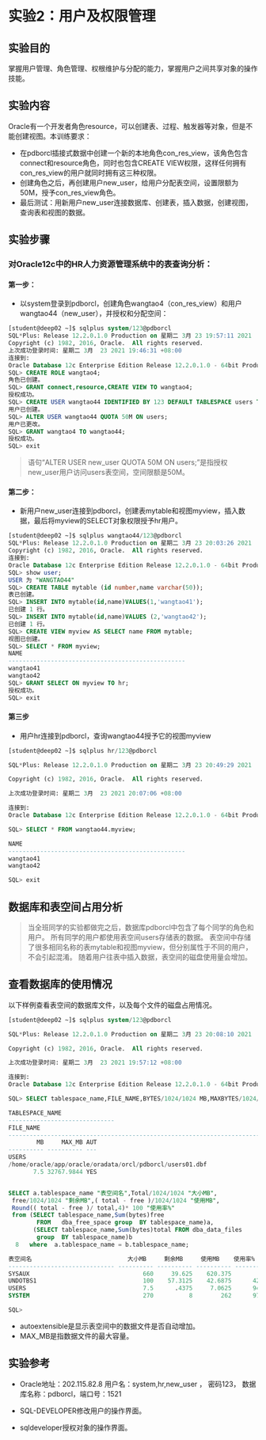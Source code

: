 # 实验2：用户及权限管理

## 实验目的

掌握用户管理、角色管理、权根维护与分配的能力，掌握用户之间共享对象的操作技能。

## 实验内容

Oracle有一个开发者角色resource，可以创建表、过程、触发器等对象，但是不能创建视图。本训练要求：

- 在pdborcl插接式数据中创建一个新的本地角色con_res_view，该角色包含connect和resource角色，同时也包含CREATE VIEW权限，这样任何拥有con_res_view的用户就同时拥有这三种权限。
- 创建角色之后，再创建用户new_user，给用户分配表空间，设置限额为50M，授予con_res_view角色。
- 最后测试：用新用户new_user连接数据库、创建表，插入数据，创建视图，查询表和视图的数据。

## 实验步骤

### 对Oracle12c中的HR人力资源管理系统中的表查询分析：

#### 第一步：

- 以system登录到pdborcl，创建角色wangtao4（con_res_view）和用户wangtao44（new_user），并授权和分配空间：

```sql
[student@deep02 ~]$ sqlplus system/123@pdborcl
SQL*Plus: Release 12.2.0.1.0 Production on 星期二 3月 23 19:57:11 2021
Copyright (c) 1982, 2016, Oracle.  All rights reserved.
上次成功登录时间: 星期二 3月  23 2021 19:46:31 +08:00
连接到:
Oracle Database 12c Enterprise Edition Release 12.2.0.1.0 - 64bit Production
SQL> CREATE ROLE wangtao4;
角色已创建。
SQL> GRANT connect,resource,CREATE VIEW TO wangtao4;
授权成功。
SQL> CREATE USER wangtao44 IDENTIFIED BY 123 DEFAULT TABLESPACE users TEMPORARY TABLESPACE temp;
用户已创建。
SQL> ALTER USER wangtao44 QUOTA 50M ON users;
用户已更改。
SQL> GRANT wangtao4 TO wangtao44;
授权成功。
SQL> exit
```

> 语句“ALTER USER new_user QUOTA 50M ON users;”是指授权new_user用户访问users表空间，空间限额是50M。



#### 第二步：

- 新用户new_user连接到pdborcl，创建表mytable和视图myview，插入数据，最后将myview的SELECT对象权限授予hr用户。

```sql
[student@deep02 ~]$ sqlplus wangtao44/123@pdborcl
SQL*Plus: Release 12.2.0.1.0 Production on 星期二 3月 23 20:03:26 2021
Copyright (c) 1982, 2016, Oracle.  All rights reserved.
连接到:
Oracle Database 12c Enterprise Edition Release 12.2.0.1.0 - 64bit Production
SQL> show user;
USER 为 "WANGTAO44"
SQL> CREATE TABLE mytable (id number,name varchar(50));
表已创建。
SQL> INSERT INTO mytable(id,name)VALUES(1,'wangtao41');
已创建 1 行。
SQL> INSERT INTO mytable(id,name)VALUES (2,'wangtao42');
已创建 1 行。
SQL> CREATE VIEW myview AS SELECT name FROM mytable;
视图已创建。
SQL> SELECT * FROM myview;
NAME
--------------------------------------------------
wangtao41
wangtao42
SQL> GRANT SELECT ON myview TO hr;
授权成功。
SQL> exit
```

#### 第三步

- 用户hr连接到pdborcl，查询wangtao44授予它的视图myview

```sql
[student@deep02 ~]$ sqlplus hr/123@pdborcl

SQL*Plus: Release 12.2.0.1.0 Production on 星期二 3月 23 20:49:29 2021

Copyright (c) 1982, 2016, Oracle.  All rights reserved.

上次成功登录时间: 星期二 3月  23 2021 20:07:06 +08:00

连接到:
Oracle Database 12c Enterprise Edition Release 12.2.0.1.0 - 64bit Production

SQL> SELECT * FROM wangtao44.myview;

NAME
--------------------------------------------------
wangtao41
wangtao42

SQL> exit
```



## 数据库和表空间占用分析

> 当全班同学的实验都做完之后，数据库pdborcl中包含了每个同学的角色和用户。 所有同学的用户都使用表空间users存储表的数据。 表空间中存储了很多相同名称的表mytable和视图myview，但分别属性于不同的用户，不会引起混淆。 随着用户往表中插入数据，表空间的磁盘使用量会增加。



## 查看数据库的使用情况

以下样例查看表空间的数据库文件，以及每个文件的磁盘占用情况。

```sql
[student@deep02 ~]$ sqlplus system/123@pdborcl

SQL*Plus: Release 12.2.0.1.0 Production on 星期二 3月 23 20:08:10 2021

Copyright (c) 1982, 2016, Oracle.  All rights reserved.

上次成功登录时间: 星期二 3月  23 2021 19:57:12 +08:00

连接到:
Oracle Database 12c Enterprise Edition Release 12.2.0.1.0 - 64bit Production

SQL> SELECT tablespace_name,FILE_NAME,BYTES/1024/1024 MB,MAXBYTES/1024/1024 MAX_MB,autoextensible FROM dba_data_files  WHERE  tablespace_name='USERS';

TABLESPACE_NAME
------------------------------
FILE_NAME
--------------------------------------------------------------------------------
        MB     MAX_MB AUT
---------- ---------- ---
USERS
/home/oracle/app/oracle/oradata/orcl/pdborcl/users01.dbf
       7.5 32767.9844 YES


SELECT a.tablespace_name "表空间名",Total/1024/1024 "大小MB",
 free/1024/1024 "剩余MB",( total - free )/1024/1024 "使用MB",
 Round(( total - free )/ total,4)* 100 "使用率%"
 from (SELECT tablespace_name,Sum(bytes)free
        FROM   dba_free_space group  BY tablespace_name)a,
       (SELECT tablespace_name,Sum(bytes)total FROM dba_data_files
        group  BY tablespace_name)b
  8   where  a.tablespace_name = b.tablespace_name;

表空间名                           大小MB     剩余MB     使用MB    使用率%
------------------------------ ---------- ---------- ---------- ----------
SYSAUX                                660     39.625    620.375         94
UNDOTBS1                              100    57.3125    42.6875      42.69
USERS                                 7.5      .4375     7.0625      94.17
SYSTEM                                270          8        262      97.04

SQL>
```

- autoextensible是显示表空间中的数据文件是否自动增加。
- MAX_MB是指数据文件的最大容量。

## 实验参考

- Oracle地址：202.115.82.8 用户名：system,hr,new_user ， 密码123， 数据库名称：pdborcl，端口号：1521
- SQL-DEVELOPER修改用户的操作界面。

- sqldeveloper授权对象的操作界面。